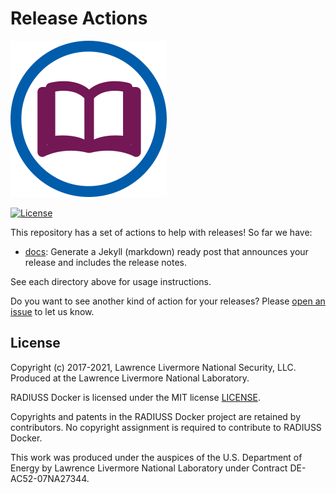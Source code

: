 # Release Actions

![img/rse-ops-librarian.png](img/rse-ops-librarian.png)

[![License](https://img.shields.io/badge/License-MIT%203--Clause-blue.svg)](https://github.com/rse-ops/release-actions/blob/main/LICENSE)

This repository has a set of actions to help with releases! So far we have:

 - [docs](docs): Generate a Jekyll (markdown) ready post that announces your release and includes the release notes.


See each directory above for usage instructions.


Do you want to see another kind of action for your releases? Please [open an issue](https://github.com/rse-ops/release-actions/issues) to let us know.

License
-------

Copyright (c) 2017-2021, Lawrence Livermore National Security, LLC. 
Produced at the Lawrence Livermore National Laboratory.

RADIUSS Docker is licensed under the MIT license [LICENSE](./LICENSE).

Copyrights and patents in the RADIUSS Docker project are retained by
contributors. No copyright assignment is required to contribute to RADIUSS
Docker.

This work was produced under the auspices of the U.S. Department of
Energy by Lawrence Livermore National Laboratory under Contract
DE-AC52-07NA27344.
